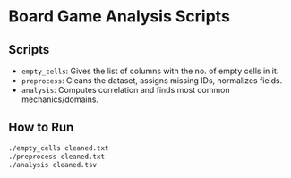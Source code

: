 # Board Game Analysis Scripts

## Scripts

- `empty_cells`: Gives the list of columns with the no. of empty cells in it.
- `preprocess`: Cleans the dataset, assigns missing IDs, normalizes fields.
- `analysis`: Computes correlation and finds most common mechanics/domains.

## How to Run

```bash
./empty_cells cleaned.txt
./preprocess cleaned.txt
./analysis cleaned.tsv
```
